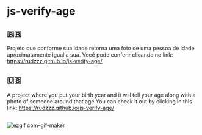 # js-verify-age

## 🇧🇷
Projeto que conforme sua idade retorna uma foto de uma pessoa de idade aproximatamente igual a sua.
Você pode conferir clicando no link: https://rudzzz.github.io/js-verify-age/

## 🇺🇸
A project where you put your birth year and it will tell your age along with a photo of someone around that age
You can check it out by clicking in this link: https://rudzzz.github.io/js-verify-age/

##
![ezgif com-gif-maker](https://user-images.githubusercontent.com/97038663/152886629-a67f81d2-beb8-4619-8170-ee2dcdb68608.gif)
